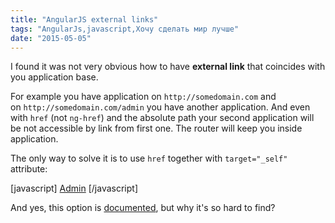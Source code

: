 ```yaml
---
title: "AngularJS external links"
tags: "AngularJs,javascript,Хочу сделать мир лучше"
date: "2015-05-05"
---
```


I found it was not very obvious how to have **external link** that coincides with you application base.

For example you have application on `http://somedomain.com` and on `http://somedomain.com/admin` you have another application. And even with `href` (not `ng-href`) and the absolute path your second application will be not accessible by link from first one. The router will keep you inside application.

The only way to solve it is to use `href` together with `target="_self"` attribute:

\[javascript\] <a href="/admin" target="\_self">Admin</a> \[/javascript\]

And yes, this option is [documented](https://docs.angularjs.org/guide/$location), but why it's so hard to find?
